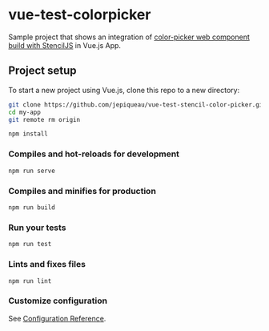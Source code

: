 # vue-test-colorpicker
Sample project that shows an integration of [color-picker web component build with StencilJS](https://github.com/jepiqueau/stencil-color-picker) 
in Vue.js App.

## Project setup
To start a new project using Vue.js, clone this repo to a new directory:

```bash
git clone https://github.com/jepiqueau/vue-test-stencil-color-picker.git my-app
cd my-app
git remote rm origin
```


```
npm install
```

### Compiles and hot-reloads for development
```
npm run serve
```

### Compiles and minifies for production
```
npm run build
```

### Run your tests
```
npm run test
```

### Lints and fixes files
```
npm run lint
```

### Customize configuration
See [Configuration Reference](https://cli.vuejs.org/config/).

